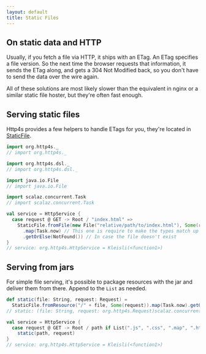 ```yaml
---
layout: default
title: Static Files
---
```


## On static data and HTTP
Usually, if you fetch a file via HTTP, it ships with an ETag. An ETag specifies
a file version. So the next time the browser requests that information, it sends
the ETag along, and gets a 304 Not Modified back, so you don't have to send the
data over the wire again.

All of these solutions are most likely slower than the equivalent in nginx or a
similar static file hoster, but they're often fast enough.

## Serving static files
Http4s provides a few helpers to handle ETags for you, they're located in [StaticFile].

```scala
import org.http4s._
// import org.http4s._

import org.http4s.dsl._
// import org.http4s.dsl._

import java.io.File
// import java.io.File

import scalaz.concurrent.Task
// import scalaz.concurrent.Task

val service = HttpService {
  case request @ GET -> Root / "index.html" =>
    StaticFile.fromFile(new File("relative/path/to/index.html"), Some(request))
      .map(Task.now) // This one is require to make the types match up
      .getOrElse(NotFound()) // In case the file doesn't exist
}
// service: org.http4s.HttpService = Kleisli(<function1>)
```

## Serving from jars
For simple file serving, it's possible to package resources with the jar and
deliver them from there. Append to the `List` as needed.

```scala
def static(file: String, request: Request) =
  StaticFile.fromResource("/" + file, Some(request)).map(Task.now).getOrElse(NotFound())
// static: (file: String, request: org.http4s.Request)scalaz.concurrent.Task[org.http4s.Response]

val service = HttpService {
  case request @ GET -> Root / path if List(".js", ".css", ".map", ".html", ".webm").exists(path.endsWith) =>
    static(path, request)
}
// service: org.http4s.HttpService = Kleisli(<function1>)
```

[StaticFile]: http://http4s.org/api/0.15/#org.http4s.StaticFile$
